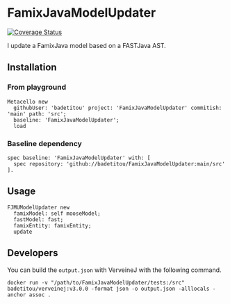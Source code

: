 # FamixJavaModelUpdater

[![Coverage Status](https://coveralls.io/repos/github/badetitou/FamixJavaModelUpdater/badge.svg?branch=main)](https://coveralls.io/github/badetitou/FamixJavaModelUpdater?branch=main)

I update a FamixJava model based on a FASTJava AST.

## Installation

### From playground

```st
Metacello new
  githubUser: 'badetitou' project: 'FamixJavaModelUpdater' commitish: 'main' path: 'src';
  baseline: 'FamixJavaModelUpdater';
  load
```

### Baseline dependency

```st
spec baseline: 'FamixJavaModelUpdater' with: [ 
  spec repository: 'github://badetitou/FamixJavaModelUpdater:main/src' ].
```

## Usage

```st
FJMUModelUpdater new
  famixModel: self mooseModel;
  fastModel: fast;
  famixEntity: famixEntity;
  update
```

## Developers

You can build the `output.json` with VerveineJ with the following command.

```st
docker run -v "/path/to/FamixJavaModelUpdater/tests:/src" badetitou/verveinej:v3.0.0 -format json -o output.json -alllocals -anchor assoc .
```
